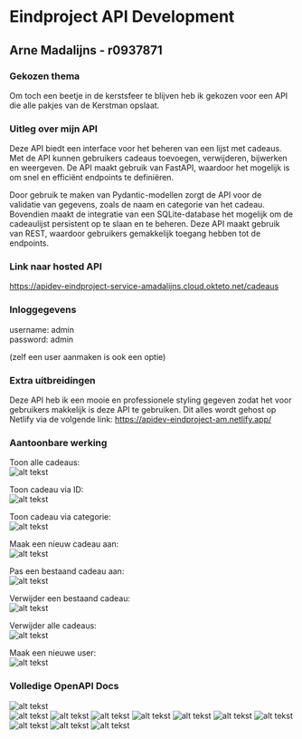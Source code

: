 # Eindproject API Development
## Arne Madalijns - r0937871

### Gekozen thema
Om toch een beetje in de kerstsfeer te blijven heb ik gekozen voor een API die alle pakjes van de Kerstman opslaat.
### Uitleg over mijn API
Deze API biedt een interface voor het beheren van een lijst met cadeaus. Met de API kunnen gebruikers cadeaus toevoegen, verwijderen, bijwerken en weergeven. De API maakt gebruik van FastAPI, waardoor het mogelijk is om snel en efficiënt endpoints te definiëren.

Door gebruik te maken van Pydantic-modellen zorgt de API voor de validatie van gegevens, zoals de naam en categorie van het cadeau. Bovendien maakt de integratie van een SQLite-database het mogelijk om de cadeaulijst persistent op te slaan en te beheren. Deze API maakt gebruik van REST, waardoor gebruikers gemakkelijk toegang hebben tot de endpoints.

### Link naar hosted API
https://apidev-eindproject-service-amadalijns.cloud.okteto.net/cadeaus

### Inloggegevens
username: admin<br>
password: admin

(zelf een user aanmaken is ook een optie)

### Extra uitbreidingen
Deze API heb ik een mooie en professionele styling gegeven zodat het voor gebruikers makkelijk is deze API te gebruiken. Dit alles wordt gehost op Netlify via de volgende link:
https://apidev-eindproject-am.netlify.app/

### Aantoonbare werking
Toon alle cadeaus:<br>
![alt tekst](img/getAllPresents.png)

Toon cadeau via ID:<br>
![alt tekst](img/getPresentByID.png)

Toon cadeau via categorie:<br>
![alt tekst](img/getPresentsByCategory.png)

Maak een nieuw cadeau aan:<br>
![alt tekst](img/postNewPresent.png)

Pas een bestaand cadeau aan:<br>
![alt tekst](img/putPresent.png)

Verwijder een bestaand cadeau:<br>
![alt tekst](img/delPresent.png)

Verwijder alle cadeaus:<br>
![alt tekst](img/delAllPresents.png)

Maak een nieuwe user:<br>
![alt tekst](img/postNewUser.png)

### Volledige OpenAPI Docs
![alt tekst](img/docsOverview.png)<br>
![alt tekst](img/docsPostCadeau.png)
![alt tekst](img/docsGetCadeaus.png)
![alt tekst](img/docsDelCadeau.png)
![alt tekst](img/docsGetCadeaus.png)
![alt tekst](img/docsPutCadeaus.png)
![alt tekst](img/docsDelCadeaus.png)
![alt tekst](img/docsGetCadeausCategory.png)
![alt tekst](img/docsPostUsers.png)
![alt tekst](img/docsDelUsers.png)
![alt tekst](img/docsPostToken.png)
